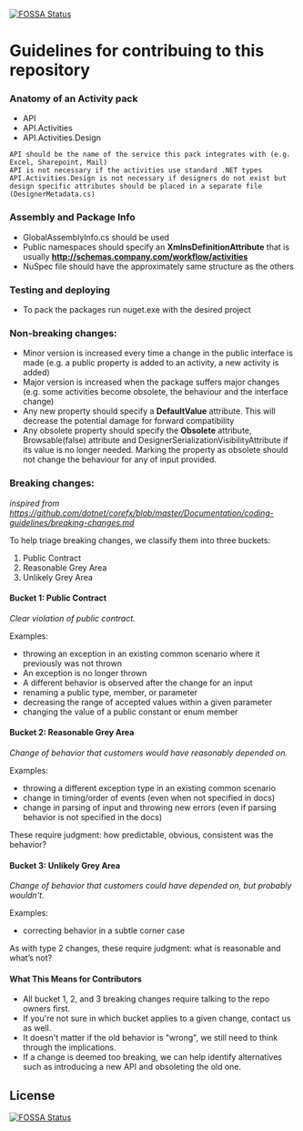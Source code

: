 [![FOSSA Status](https://app.fossa.io/api/projects/git%2Bgithub.com%2FUiPath%2FCommunity.Activities.svg?type=shield)](https://app.fossa.io/projects/git%2Bgithub.com%2FUiPath%2FCommunity.Activities?ref=badge_shield)

Guidelines for contribuing to this repository
================

### Anatomy of an Activity pack

   * API
   * API.Activities
   * API.Activities.Design
  
    API should be the name of the service this pack integrates with (e.g. Excel, Sharepoint, Mail)
    API is not necessary if the activities use standard .NET types
    API.Activities.Design is not necessary if designers do not exist but design specific attributes should be placed in a separate file (DesignerMetadata.cs)


### Assembly and Package Info

   * GlobalAssemblyInfo.cs should be used
   * Public namespaces should specify an **XmlnsDefinitionAttribute** that is usually **http://schemas.company.com/workflow/activities**
   * NuSpec file should have the approximately same structure as the others

   
### Testing and deploying

  * To pack the packages run nuget.exe with the desired project

### Non-breaking changes:

* Minor version is increased every time a change in the public interface is made (e.g. a public property is added to an activity, a new activity is added)
* Major version is increased when the package suffers major changes (e.g. some activities become obsolete, the behaviour and the interface change)
* Any new property should specify a **DefaultValue** attribute. This will decrease the potential damage for forward compatibility
* Any obsolete property should specify the **Obsolete** attribute, Browsable(false) attribute and  DesignerSerializationVisibilityAttribute if its value is no longer needed. Marking the property as obsolete should not change the behaviour for any of input provided.


### Breaking changes:

*inspired from https://github.com/dotnet/corefx/blob/master/Documentation/coding-guidelines/breaking-changes.md*

To help triage breaking changes, we classify them into three buckets:

1. Public Contract
2. Reasonable Grey Area
3. Unlikely Grey Area

#### Bucket 1: Public Contract
*Clear violation of public contract.*

Examples:

* throwing an exception in an existing common scenario where it previously was not thrown
* An exception is no longer thrown
* A different behavior is observed after the change for an input
* renaming a public type, member, or parameter
* decreasing the range of accepted values within a given parameter
* changing the value of a public constant or enum member

#### Bucket 2: Reasonable Grey Area
*Change of behavior that customers would have reasonably depended on.*

Examples:

* throwing a different exception type in an existing common scenario
* change in timing/order of events (even when not specified in docs)
* change in parsing of input and throwing new errors (even if parsing behavior is not specified in the docs)

These require judgment: how predictable, obvious, consistent was the behavior?

#### Bucket 3: Unlikely Grey Area
*Change of behavior that customers could have depended on, but probably wouldn't.*

Examples:
* correcting behavior in a subtle corner case

As with type 2 changes, these require judgment: what is reasonable and what’s not?


#### What This Means for Contributors
* All bucket 1, 2, and 3 breaking changes require talking to the repo owners first.
* If you're not sure in which bucket applies to a given change, contact us as well.
* It doesn't matter if the old behavior is "wrong", we still need to think through the implications.
* If a change is deemed too breaking, we can help identify alternatives such as introducing a new API and obsoleting the old one.


## License
[![FOSSA Status](https://app.fossa.io/api/projects/git%2Bgithub.com%2FUiPath%2FCommunity.Activities.svg?type=large)](https://app.fossa.io/projects/git%2Bgithub.com%2FUiPath%2FCommunity.Activities?ref=badge_large)